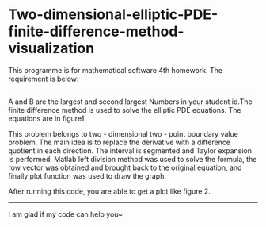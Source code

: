 # Two-dimensional-elliptic-PDE-finite-difference-method-visualization
This programme is for mathematical software 4th homework. The requirement is below:

---
A and B are the largest and second largest Numbers in your student id.The finite difference method is used to solve the elliptic PDE equations. The equations are in figure1.

This problem belongs to two - dimensional two - point boundary value problem. The main idea is to replace the derivative with a difference quotient in each direction. The interval is segmented and Taylor expansion is performed. Matlab left division method was used to solve the formula, the row vector was obtained and brought back to the original equation, and finally plot function was used to draw the graph.

After running this code, you are able to get a plot like figure 2.

----
I am glad if my code can help you~
